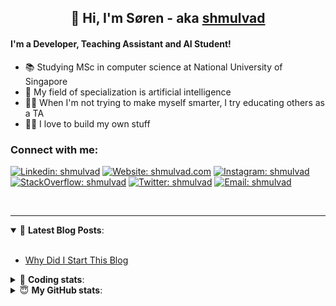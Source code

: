 <h2 align="center">
	👋 Hi, I'm Søren - aka <a href="https://shmulvad.com">shmulvad</a>
</h2>

#### I'm a Developer, Teaching Assistant and AI Student!
- 📚 Studying MSc in computer science at National University of Singapore
- 🧠 My field of specialization is artificial intelligence
- 👨‍🏫 When I'm not trying to make myself smarter, I try educating others as a TA
- 👨‍💻 I love to build my own stuff

### Connect with me:

[![Linkedin: shmulvad](https://img.shields.io/badge/shmulvad-blue?style=flat&logo=Linkedin&logoColor=white)][linkedin]
[![Website: shmulvad.com](https://img.shields.io/badge/shmulvad.com-47CCCC?&style=flat&logo=Google-Chrome&logoColor=white)][website]
[![Instagram: shmulvad](https://img.shields.io/badge/-@shmulvad-purple?style=flat&logo=Instagram&logoColor=white)][instagram]
[![StackOverflow: shmulvad](https://img.shields.io/badge/shmulvad-FE7A16?style=flat&logo=stack-overflow&logoColor=white)][stackOverflow]
[![Twitter: shmulvad](https://img.shields.io/badge/@shmulvad-1ca0f1?style=flat&logo=twitter&logoColor=white)][twitter]
[![Email: shmulvad](https://img.shields.io/badge/shmulvad-D14836?style=flat&logo=gmail&logoColor=white)][mail]

<br />

---

<details open>
 <summary>📕 <b>Latest Blog Posts</b>: </summary>

<br>

<!-- BLOG-POST-LIST:START -->
- [Why Did I Start This Blog](https://shmulvad.com/blog/why-did-start-this-blog)
<!-- BLOG-POST-LIST:END -->

</details>

<!-- --- -->

<details>
 <summary>🤖 <b>Coding stats</b>: </summary>

<br>

<!--START_SECTION:waka-->
**I'm a Night 🦉** 

```text
🌞 Morning    93 commits     ███░░░░░░░░░░░░░░░░░░░░░░   11.77% 
🌆 Daytime    254 commits    ████████░░░░░░░░░░░░░░░░░   32.15% 
🌃 Evening    266 commits    ████████░░░░░░░░░░░░░░░░░   33.67% 
🌙 Night      177 commits    █████░░░░░░░░░░░░░░░░░░░░   22.41%

```


📊 **This Week I Spent My Time On** 

```text
💬 Programming Languages: 
Python                   7 hrs 23 mins       ████████████░░░░░░░░░░░░░   48.18% 
HTML                     3 hrs 10 mins       █████░░░░░░░░░░░░░░░░░░░░   20.67% 
Text                     2 hrs 38 mins       ████░░░░░░░░░░░░░░░░░░░░░   17.24% 
Other                    1 hr 26 mins        ██░░░░░░░░░░░░░░░░░░░░░░░   9.39% 
Markdown                 31 mins             ░░░░░░░░░░░░░░░░░░░░░░░░░   3.43%

🔥 Editors: 
VS Code                  11 hrs 13 mins      ██████████████████░░░░░░░   73.14% 
Sublime Text             2 hrs 55 mins       ████░░░░░░░░░░░░░░░░░░░░░   19.1% 
Zsh                      1 hr 11 mins        ██░░░░░░░░░░░░░░░░░░░░░░░   7.76%

🐱‍💻 Projects: 
src                      11 hrs 19 mins      ██████████████████░░░░░░░   73.81% 
Unknown Project          2 hrs 55 mins       ████░░░░░░░░░░░░░░░░░░░░░   19.04% 
Terminal                 1 hr 3 mins         █░░░░░░░░░░░░░░░░░░░░░░░░   6.92% 
FST%20bacheloropgave     1 min               ░░░░░░░░░░░░░░░░░░░░░░░░░   0.2% 
old_sub                  0 secs              ░░░░░░░░░░░░░░░░░░░░░░░░░   0.03%

```


<!--END_SECTION:waka-->

</details>

<!-- --- -->

<details>
 <summary>😇 <b>My GitHub stats</b>: </summary>

<br>

<img align="left" alt="shmulvad's Github Stats" src="https://github-readme-stats.vercel.app/api?username=shmulvad&show_icons=true&hide_border=true" />

</details>



[website]: https://shmulvad.com
[twitter]: https://twitter.com/shmulvad
[linkedin]: https://linkedin.com/in/shmulvad
[instagram]: https://instagram.com/shmulvad
[stackOverflow]: https://stackoverflow.com/users/9248793/shmulvad
[mail]: mailto:shmulvad@gmail.com
[github]: https://github.com/shmulvad
